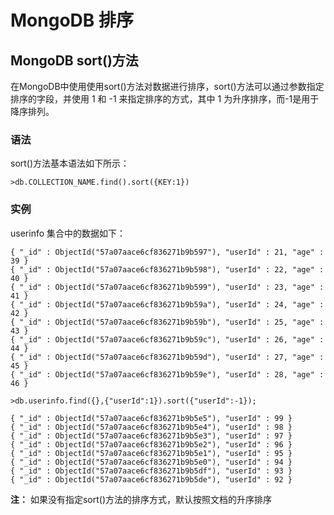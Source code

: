 # **MongoDB 排序**

## **MongoDB sort\(\)方法**

在MongoDB中使用使用sort\(\)方法对数据进行排序，sort\(\)方法可以通过参数指定排序的字段，并使用 1 和 -1 来指定排序的方式，其中 1 为升序排序，而-1是用于降序排列。

### **语法**

sort\(\)方法基本语法如下所示：

```
>db.COLLECTION_NAME.find().sort({KEY:1})

```

### **实例**

userinfo 集合中的数据如下：

```
{ "_id" : ObjectId("57a07aace6cf836271b9b597"), "userId" : 21, "age" : 39 }
{ "_id" : ObjectId("57a07aace6cf836271b9b598"), "userId" : 22, "age" : 40 }
{ "_id" : ObjectId("57a07aace6cf836271b9b599"), "userId" : 23, "age" : 41 }
{ "_id" : ObjectId("57a07aace6cf836271b9b59a"), "userId" : 24, "age" : 42 }
{ "_id" : ObjectId("57a07aace6cf836271b9b59b"), "userId" : 25, "age" : 43 }
{ "_id" : ObjectId("57a07aace6cf836271b9b59c"), "userId" : 26, "age" : 44 }
{ "_id" : ObjectId("57a07aace6cf836271b9b59d"), "userId" : 27, "age" : 45 }
{ "_id" : ObjectId("57a07aace6cf836271b9b59e"), "userId" : 28, "age" : 46 }
```

```
>db.userinfo.find({},{"userId":1}).sort({"userId":-1});

{ "_id" : ObjectId("57a07aace6cf836271b9b5e5"), "userId" : 99 }
{ "_id" : ObjectId("57a07aace6cf836271b9b5e4"), "userId" : 98 }
{ "_id" : ObjectId("57a07aace6cf836271b9b5e3"), "userId" : 97 }
{ "_id" : ObjectId("57a07aace6cf836271b9b5e2"), "userId" : 96 }
{ "_id" : ObjectId("57a07aace6cf836271b9b5e1"), "userId" : 95 }
{ "_id" : ObjectId("57a07aace6cf836271b9b5e0"), "userId" : 94 }
{ "_id" : ObjectId("57a07aace6cf836271b9b5df"), "userId" : 93 }
{ "_id" : ObjectId("57a07aace6cf836271b9b5de"), "userId" : 92 }
```

**注：** 如果没有指定sort\(\)方法的排序方式，默认按照文档的升序排序

